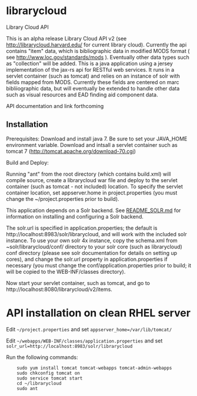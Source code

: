 librarycloud
====

Library Cloud API

This is an alpha release Library Cloud API v2 (see http://librarycloud.harvard.edu/ for current library cloud). Currently the api contains "item" data, which is bibliographic data in modified MODS format ( see http://www.loc.gov/standards/mods ). Eventually other data types such as "collection" will be added. This is a java application using a jersey implementation of the jax-rs api for RESTful web services. It runs in a servlet container (such as tomcat) and relies on an instance of solr with fields mapped from MODS. Currently these fields are centered on marc bibliiographic data, but will eventually be extended to handle other data such as visual resources and EAD finding aid component data.

API documentation and link forthcoming

Installation
----------------

Prerequisites:
Download and install java 7. Be sure to set your JAVA_HOME environment variable.
Download and intsall a servlet container such as tomcat 7 (http://tomcat.apache.org/download-70.cgi)

Build and Deploy:

Running "ant" from the root directory (which contains build.xml) will compile source, create a librarycloud war file and deploy to the servlet container (such as tomcat - not included) location. To specify the servlet container location, set appserver.home in project.properties (you must change the ~/project.properties prior to build).

This application depends on a Solr backend. See [README_SOLR.md](README_SOLR.md) for information on installing and configuring a Solr backend.

The solr.url is specified in application.properties; the default is http://localhost:8983/solr/librarycloud, and will work with the included solr instance. To use your own solr 4x instance, copy the schema.xml from ~solr/librarycloud/conf/ directory to your solr core (such as librarycloud) conf directory (please see solr documentation for details on setting up cores), and change the solr.url property in application.properties if necessary (you must change the conf/application.properties prior to build; it will be copied to the WEB-INF/classes directory).

Now start your servlet container, such as tomcat, and go to http://localhost:8080/librarycloud/v2/items.

# API installation on clean RHEL server

Edit ```~/project.properties``` and set ```appserver_home=/var/lib/tomcat/```

Edit ```~/webapps/WEB-INF/classes/application.properties``` and set ```solr_url=http://localhost:8983/solr/librarycloud```

Run the following commands:

        sudo yum install tomcat tomcat-webapps tomcat-admin-webapps
        sudo chkconfig tomcat on
        sudo service tomcat start
        cd ~/librarycloud
        sudo ant

